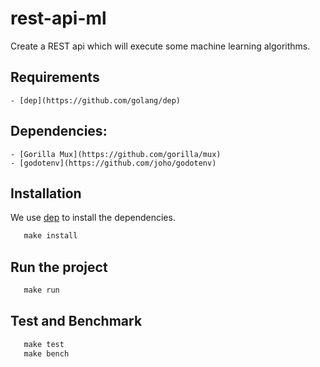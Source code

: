 # rest-api-ml

Create a REST api which will execute some machine learning algorithms.

## Requirements

    - [dep](https://github.com/golang/dep)

## Dependencies:

    - [Gorilla Mux](https://github.com/gorilla/mux)
    - [godotenv](https://github.com/joho/godotenv)

## Installation

We use [dep](https://github.com/golang/dep) to install the dependencies.

 ```Makefile
    make install
 ```

## Run the project

 ```Makefile
    make run
 ```

## Test and Benchmark

 ```Makefile
    make test
    make bench
 ```
 
